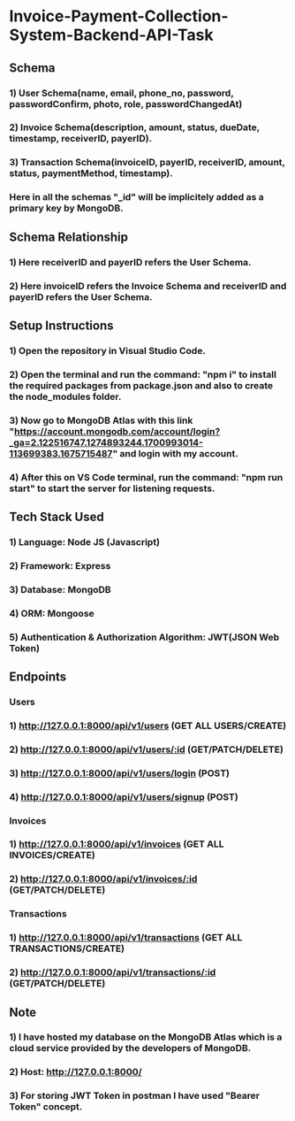 # Invoice-Payment-Collection-System-Backend-API-Task

## Schema
### 1) User Schema(name, email, phone_no, password, passwordConfirm, photo, role, passwordChangedAt)
### 2) Invoice Schema(description, amount, status, dueDate, timestamp, receiverID, payerID). 
### 3) Transaction Schema(invoiceID, payerID, receiverID, amount, status, paymentMethod, timestamp). 
### Here in all the schemas "_id" will be implicitely added as a primary key by MongoDB.

## Schema Relationship
### 1) Here receiverID and payerID refers the User Schema.
### 2) Here invoiceID refers the Invoice Schema and receiverID and payerID refers the User Schema.
  
## Setup Instructions
### 1) Open the repository in Visual Studio Code.
### 2) Open the terminal and run the command: "npm i" to install the required packages from package.json and also to create the node_modules folder.
### 3) Now go to MongoDB Atlas with this link "https://account.mongodb.com/account/login?_ga=2.122516747.1274893244.1700993014-113699383.1675715487" and login with my account.
### 4) After this on VS Code terminal, run the command: "npm run start" to start the server for listening requests.

## Tech Stack Used
### 1) Language: Node JS (Javascript)
### 2) Framework: Express
### 3) Database: MongoDB
### 4) ORM: Mongoose
### 5) Authentication & Authorization Algorithm: JWT(JSON Web Token)

## Endpoints

### Users
### 1) http://127.0.0.1:8000/api/v1/users (GET ALL USERS/CREATE)
### 2) http://127.0.0.1:8000/api/v1/users/:id (GET/PATCH/DELETE)
### 3) http://127.0.0.1:8000/api/v1/users/login (POST)
### 4) http://127.0.0.1:8000/api/v1/users/signup (POST)

### Invoices
### 1) http://127.0.0.1:8000/api/v1/invoices (GET ALL INVOICES/CREATE)
### 2) http://127.0.0.1:8000/api/v1/invoices/:id (GET/PATCH/DELETE)

### Transactions
### 1) http://127.0.0.1:8000/api/v1/transactions (GET ALL TRANSACTIONS/CREATE)
### 2) http://127.0.0.1:8000/api/v1/transactions/:id (GET/PATCH/DELETE)
  
## Note
### 1) I have hosted my database on the MongoDB Atlas which is a cloud service provided by the developers of MongoDB.
### 2) Host: http://127.0.0.1:8000/
### 3) For storing JWT Token in postman I have used "Bearer Token" concept.
